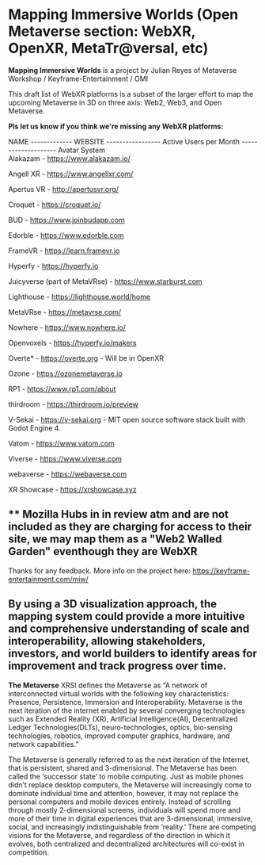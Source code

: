 # Mapping Immersive Worlds (Open Metaverse section: WebXR, OpenXR, MetaTr@versal, etc)

**Mapping Immersive Worlds** is a project by Julian Reyes of Metaverse Workshop / Keyframe-Entertainment / OMI

This draft list of WebXR platforms is a subset of the larger effort to map the upcoming Metaverse in 3D on three axis: Web2, Web3, and Open Metaverse.

**Pls let us know if you think we're missing any WebXR platforms:**

NAME        -------------  WEBSITE            -----------------           Active Users per Month   --------------------   Avatar System  
Alakazam -     	https://www.alakazam.io/

Angell XR -      https://www.angellxr.com/

Apertus VR -   	http://apertusvr.org/

Croquet -        https://croquet.io/

BUD -         	https://www.joinbudapp.com

Edorble	-     https://www.edorble.com

FrameVR	 -      https://learn.framevr.io

Hyperfy	-     https://hyperfy.io

Juicyverse (part of MetaVRse)  -  https://www.starburst.com

Lighthouse	-  https://lighthouse.world/home

MetaVRse - https://metavrse.com/

Nowhere - https://www.nowhere.io/

Openvoxels -	  https://hyperfy.io/makers

Overte* -      https://overte.org - Will be in OpenXR

Ozone -  https://ozonemetaverse.io

RP1	     -     https://www.rp1.com/about

thirdroom	 -   https://thirdroom.io/preview

V-Sekai	  -    https://v-sekai.org - MIT open source software stack built with Godot Engine 4.

Vatom	 -        https://www.vatom.com

Viverse	 -     https://www.viverse.com

webaverse	 -  https://webaverse.com

XR Showcase	 - https://xrshowcase.xyz

** Mozilla Hubs in in review atm and are not included as they are charging for access to their site, we may map them as a "Web2 Walled Garden" eventhough they are WebXR
------------------------

Thanks for any feedback.
More info on the project here: https://keyframe-entertainment.com/miw/

By using a 3D visualization approach, the mapping system could provide a more intuitive and comprehensive understanding of scale and interoperability, allowing stakeholders, investors, and world builders to identify areas for improvement and track progress over time.
------------------------------------------------------------------------
**The Metaverse**
XRSI defines the Metaverse as “A network of interconnected virtual worlds with the following key characteristics: Presence, Persistence, Immersion and Interoperability. Metaverse is the next iteration of the internet enabled by several converging technologies such as Extended Reality (XR), Artificial Intelligence(AI), Decentralized Ledger Technologies(DLTs), neuro-technologies, optics, bio-sensing technologies, robotics, improved computer graphics, hardware, and network capabilities.”

The Metaverse is generally referred to as the next iteration of the Internet, that is persistent, shared and 3-dimensional. The Metaverse has been called the ‘successor state’ to mobile computing. Just as mobile phones didn’t replace desktop computers, the Metaverse will increasingly come to dominate individual time and attention, however, it may not replace the personal computers and mobile devices entirely. Instead of scrolling through mostly 2-dimensional screens, individuals will spend more and more of their time in digital experiences that are 3-dimensional, immersive, social, and increasingly indistinguishable from ‘reality.’ There are competing visions for the Metaverse, and regardless of the direction in which it evolves, both centralized and decentralized architectures will co-exist in competition.


